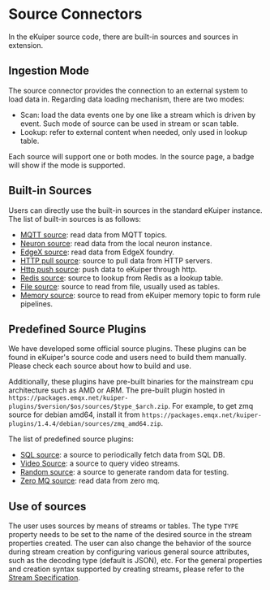 # Source Connectors

In the eKuiper source code, there are built-in sources and sources in extension.

## Ingestion Mode

The source connector provides the connection to an external system to load data in. Regarding data loading mechanism, there are two modes:

- Scan: load the data events one by one like a stream which is driven by event. Such mode of source can be used in stream or scan table.
- Lookup: refer to external content when needed, only used in lookup table.

Each source will support one or both modes. In the source page, a badge will show if the mode is supported.

## Built-in Sources

Users can directly use the built-in sources in the standard eKuiper instance. The list of built-in sources is as follows:

- [MQTT source](./builtin/mqtt.md): read data from MQTT topics.
- [Neuron source](./builtin/neuron.md): read data from the local neuron instance.
- [EdgeX source](./builtin/edgex.md): read data from EdgeX foundry.
- [HTTP pull source](./builtin/http_pull.md): source to pull data from HTTP servers.
- [Http push source](./builtin/http_push.md): push data to eKuiper through http.
- [Redis source](./builtin/redis.md): source to lookup from Redis as a lookup table.
- [File source](./builtin/file.md): source to read from file, usually used as tables.
- [Memory source](./builtin/memory.md): source to read from eKuiper memory topic to form rule pipelines.

## Predefined Source Plugins

We have developed some official source plugins. These plugins can be found in eKuiper's source code and users need to build them manually. Please check each source about how to build and use.

Additionally, these plugins have pre-built binaries for the mainstream cpu architecture such as AMD or ARM. The pre-built plugin hosted in `https://packages.emqx.net/kuiper-plugins/$version/$os/sources/$type_$arch.zip`. For example, to get zmq source for debian amd64, install it from `https://packages.emqx.net/kuiper-plugins/1.4.4/debian/sources/zmq_amd64.zip`.

The list of predefined source plugins:

- [SQL source](./plugin/sql.md): a source to periodically fetch data from SQL DB.
- [Video Source](./plugin/video.md): a source to query video streams. 
- [Random source](./plugin/random.md): a source to generate random data for testing.
- [Zero MQ source](./plugin/zmq.md): read data from zero mq.

## Use of sources

The user uses sources by means of streams or tables. The type `TYPE` property needs to be set to the name of the desired source in the stream properties created. The user can also change the behavior of the source during stream creation by configuring various general source attributes, such as the decoding type (default is JSON), etc. For the general properties and creation syntax supported by creating streams, please refer to the [Stream Specification](../streams/overview.md).
